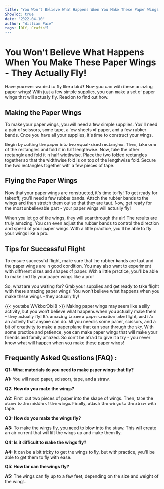 ```yaml
---
title: "You Won't Believe What Happens When You Make These Paper Wings - They Actually Fly!"
ShowToc: true 
date: "2022-04-10"
author: "William Pace" 
tags: [DIY, Crafts"]
---
```

# You Won't Believe What Happens When You Make These Paper Wings - They Actually Fly!

Have you ever wanted to fly like a bird? Now you can with these amazing paper wings! With just a few simple supplies, you can make a set of paper wings that will actually fly. Read on to find out how. 

## Making the Paper Wings

To make your paper wings, you will need a few simple supplies. You'll need a pair of scissors, some tape, a few sheets of paper, and a few rubber bands. Once you have all your supplies, it's time to construct your wings. 

Begin by cutting the paper into two equal-sized rectangles. Then, take one of the rectangles and fold it in half lengthwise. Now, take the other rectangle and fold it in half widthwise. Place the two folded rectangles together so that the widthwise fold is on top of the lengthwise fold. Secure the two rectangles together with a few pieces of tape.

## Flying the Paper Wings

Now that your paper wings are constructed, it's time to fly! To get ready for takeoff, you'll need a few rubber bands. Attach the rubber bands to the wings and then stretch them out so that they are taut. Now, get ready for the most unbelievable part - your paper wings will actually fly!

When you let go of the wings, they will soar through the air! The results are truly amazing. You can even adjust the rubber bands to control the direction and speed of your paper wings. With a little practice, you'll be able to fly your wings like a pro.

## Tips for Successful Flight

To ensure successful flight, make sure that the rubber bands are taut and the paper wings are in good condition. You may also want to experiment with different sizes and shapes of paper. With a little practice, you'll be able to make and fly your paper wings like a pro!

So, what are you waiting for? Grab your supplies and get ready to take flight with these amazing paper wings! You won't believe what happens when you make these wings - they actually fly!

{{< youtube WVkbcrOIxI8 >}} 
Making paper wings may seem like a silly activity, but you won't believe what happens when you actually make them - they actually fly! It's amazing to see a paper creation take flight, and it's an activity that anyone can do. All you need is some paper, scissors, and a bit of creativity to make a paper plane that can soar through the sky. With some practice and patience, you can make paper wings that will make your friends and family amazed. So don't be afraid to give it a try - you never know what will happen when you make these paper wings!

## Frequently Asked Questions (FAQ) :
**Q1: What materials do you need to make paper wings that fly?**

**A1:** You will need paper, scissors, tape, and a straw.

**Q2: How do you make the wings?**

**A2:** First, cut two pieces of paper into the shape of wings. Then, tape the straw to the middle of the wings. Finally, attach the wings to the straw with tape.

**Q3: How do you make the wings fly?**

**A3:** To make the wings fly, you need to blow into the straw. This will create an air current that will lift the wings up and make them fly.

**Q4: Is it difficult to make the wings fly?**

**A4:** It can be a bit tricky to get the wings to fly, but with practice, you'll be able to get them to fly with ease.

**Q5: How far can the wings fly?**

**A5:** The wings can fly up to a few feet, depending on the size and weight of the wings.





